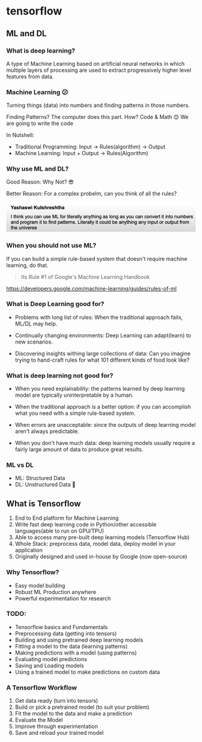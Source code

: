 # tensorflow


## ML and DL

### What is deep learning?
A type of Machine Learning based on artificial neural networks in which multiple layers of processing are used to extract progressively higher level features from data.


### Machine Learning 😕
Turning things (data) into numbers and finding patterns in those numbers.

Finding Patterns? The computer does this part. How? Code & Math 😊 We are going to write the code 

In Nutshell: 

- Traditional Programming: Input -> Rules(algorithm) -> Output
- Machine Learning: Input + Output -> Rules(Algorithm)


### Why use ML and DL?
Good Reason: Why Not? 😎

Better Reason: For a complex probelm, can you think of all the rules?

![comment](assets/0.00-comment.png)

### When you should not use ML?
If you can build a simple rule-based system that doesn't require machine learning, do that.

> Its Rule #1 of Google's Machine Learning Handbook

https://developers.google.com/machine-learning/guides/rules-of-ml


### What is Deep Learning good for?
- Problems with long list of rules: When the traditional approach fails, ML/DL may help.

- Continually changing environments: Deep Learning can adapt(learn) to new scenarios. 

- Discovering insights withing large collections of data: Can you imagine trying to hand-craft rules for what 101 different kinds of food look like?


### What is deep learning not good for?

- When you need explainability: the patterns learned by deep learning model are typically uninterpretable by a human.

- When the traditional approach is a better option: if you can accomplish what you need with a simple rule-based system. 

- When errors are unacceptable: since the outputs of deep learning model aren't always predictable. 

- When you don't have much data: deep learning models usually require a fairly large amount of data to produce great results.

### ML vs DL
- ML: Structured Data
- DL: Unstructured Data 🤔

## What is Tensorflow
1. End to End platform for Machine Learning
2. Write fast deep learning code in Python/other accessible languages(able to run on GPU/TPU)
3. Able to access many pre-built deep learning models (Tensorflow Hub)
4. Whole Stack: preprocess data, model data, deploy model in your application
5. Originally designed and used in-house by Google (now open-source)


### Why Tensorflow?
- Easy model building
- Robust ML Production anywhere
- Powerful experimentation for research


### TODO:
- Tensorflow basics and Fundamentals
- Preprocessing data (getting into tensors)
- Building and using pretrained deep learning models
- Fitting a model to the data (learning patterns)
- Making predictions with a model (using patterns)
- Evaluating model predictions
- Saving and Loading models
- Using a trained model to make predictions on custom data


### A Tensorflow Workflow
1. Get data ready (turn into tensors)
2. Build or pick a pretrained model (to suit your problem)
3. Fit the model to the data and make a prediction
4. Evaluate the Model
5. Improve through experimentation
6. Save and reload your trained model